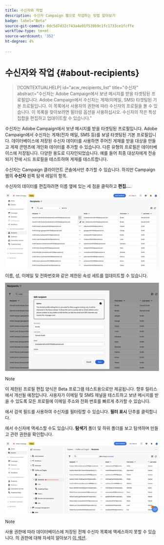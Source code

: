 ```yaml
---
title: 수신자와 작업
description: 수신자 Campaign 웹으로 작업하는 방법 알아보기
badge: label="Beta"
source-git-commit: 0dc5d7d32c743a4e01f539b9c1fc1733ce1fcffe
workflow-type: tm+mt
source-wordcount: '352'
ht-degree: 4%

---
```



# 수신자와 작업 {#about-recipients}

>[!CONTEXTUALHELP]
>id="acw_recipients_list"
>title="수신자"
>abstract="수신자는 Adobe Campaign에서 보낸 메시지를 받을 타겟팅된 프로필입니다. Adobe Campaign에서 수신자는 게재(이메일, SMS) 타겟팅된 기본 프로필입니다. 이 목록에서 사용자의 권한에 따라 수신자의 프로필을 볼 수 있습니다. 이 목록을 찾아보려면 필터링 옵션을 사용하십시오. 수신자의 작은 특성 집합을 편집하고 업데이트할 수 있습니다."

수신자는 Adobe Campaign에서 보낸 메시지를 받을 타겟팅된 프로필입니다. Adobe Campaign에서 수신자는 게재(전자 메일, SMS 등)를 보낼 타겟팅된 기본 프로필입니다. 데이터베이스에 저장된 수신자 데이터를 사용하면 주어진 게재를 받을 대상을 만들고 게재 콘텐츠에 개인화 데이터를 추가할 수 있습니다. 다른 유형의 프로필은 데이터베이스에 저장됩니다. 다양한 용도로 디자인되었습니다. 예를 들어 최종 대상자에게 전송되기 전에 시드 프로필을 테스트하여 게재를 테스트합니다.

수신자는 Campaign 클라이언트 콘솔에서만 추가할 수 있습니다. 하지만 Campaign 웹의 **수신자** 왼쪽 탐색 레일의 항목.

수신자의 데이터를 편집하려면 이름 옆에 있는 세 점을 클릭하고 **편집...**.

![수신자 프로필 편집](assets/recipient-edit.png)

이름, 성, 이메일 및 전화번호와 같은 제한된 속성 세트를 업데이트할 수 있습니다.

![수신자 프로필 업데이트](assets/recipient-update.png)

>[!NOTE]
>
>이 제한된 프로필 편집 양식은 Beta 프로그램 테스트용으로만 제공됩니다. 향후 릴리스에서 개선될 예정입니다. 사용자가 이메일 및 SMS 채널을 테스트하고 보낸 메시지를 받을 수 있도록 모든 프로필에 이메일 주소와 전화 번호를 빠르게 추가할 수 있습니다.

에서 검색 필드를 사용하여 수신자를 필터링할 수 있습니다. **필터 표시** 단추를 클릭합니다.

에서 수신자에 액세스할 수도 있습니다. **탐색기** 폴더 및 하위 폴더를 보고 탐색하며 만들고 관련 권한을 확인합니다.

![Explorer 보기의 수신자 목록](assets/recipients-from-explorer.png)

>[!NOTE]
>
>사용 권한에 따라 데이터베이스에 저장된 전체 수신자 목록에 액세스하지 못할 수 있습니다. 의 권한에 대해 자세히 알아보기 [이 섹션](../get-started/permissions.md).

